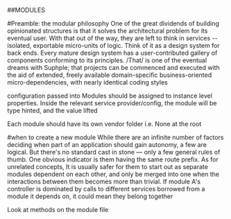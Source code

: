 ##MODULES

#Preamble: the modular philosophy
One of the great dividends of building opinionated structures is that it 
solves the architectural problem for its eventual user. With that out of 
the way, they are left to think in services -- isolated, exportable 
micro-units of logic. Think of it as a design system for back ends. Every 
mature design system has a user-contributed gallery of components 
conforming to its principles. /That/ is one of the eventual dreams with 
Suphple; that 
projects can be commenced and executed with the aid of extended, freely 
available 
domain-specific business-oriented micro-dependencies, with nearly identical 
coding styles

configuration passed into Modules should be assigned to instance level 
properties. Inside the relevant service provider/config, the module will be type 
hinted, and the value lifted

Each module should have its own vendor folder i.e. None at the root

#when to create a new module
While there are an infinite number of factors deciding when part of an 
application should gain autonomy, a few are logical. But there's no 
standard cast in stone — only a few general rules of thumb. One obvious 
indicator is them having the same route prefix. As for unrelated concepts, 
It is usually safer for them to start out as separate modules dependent on 
each other, and only be merged into one when the interactions between them 
becomes more than trivial. If module A's controller is dominated by calls 
to different services borrowed from a module it depends on, it could mean 
they belong together

Look at methods on the module file